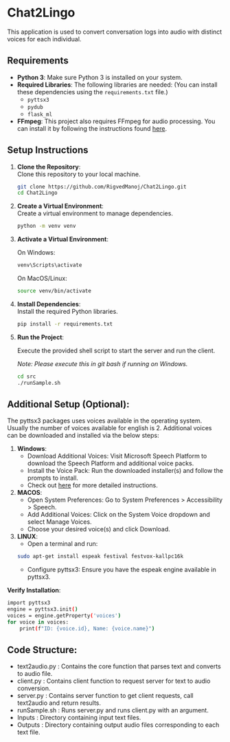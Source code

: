 # Chat2Lingo

This application is used to convert conversation logs into audio with distinct voices for each individual.

## Requirements

- **Python 3**: Make sure Python 3 is installed on your system.
- **Required Libraries**: The following libraries are needed: (You can install these dependencies using the `requirements.txt` file.)
    - `pyttsx3`
    - `pydub`
    - `flask_ml`
- **FFmpeg**: This project also requires FFmpeg for audio processing. You can install it by following the instructions found [here](https://www.geeksforgeeks.org/how-to-install-ffmpeg-on-windows/).

## Setup Instructions

1. **Clone the Repository**:  
   Clone this repository to your local machine.
   ```bash
   git clone https://github.com/RigvedManoj/Chat2Lingo.git
   cd Chat2Lingo
   ```

2. **Create a Virtual Environment**:  
   Create a virtual environment to manage dependencies.
   ```bash
   python -m venv venv
   ```

3. **Activate a Virtual Environment**:

    On Windows:
    ```bash
   venv\Scripts\activate
   ```
   On MacOS/Linux:
   ```bash
   source venv/bin/activate 
   ```

4. **Install Dependencies**:  
    Install the required Python libraries.
   ```bash
   pip install -r requirements.txt
   ```

5. **Run the Project**:

    Execute the provided shell script to start the server and run the client.

    _Note: Please execute this in git bash if running on Windows._
   ```bash
   cd src
   ./runSample.sh
   ```

## Additional Setup (Optional):
The pyttsx3 packages uses voices available in the operating system. Usually the number of voices available for english is 2.
Additional voices can be downloaded and installed via the below steps:
1. **Windows**:
    - Download Additional Voices: Visit Microsoft Speech Platform to download the Speech Platform and additional voice packs.
    - Install the Voice Pack: Run the downloaded installer(s) and follow the prompts to install.
    - Check out [here](https://puneet166.medium.com/how-to-added-more-speakers-and-voices-in-pyttsx3-offline-text-to-speech-812c83d14c13) for more detailed instructions.
2. **MACOS**:
    - Open System Preferences: Go to System Preferences > Accessibility > Speech.
    - Add Additional Voices: Click on the System Voice dropdown and select Manage Voices. 
    - Choose your desired voice(s) and click Download.
3. **LINUX**:
    - Open a terminal and run:
    ```bash
    sudo apt-get install espeak festival festvox-kallpc16k
   ```
    - Configure pyttsx3: Ensure you have the espeak engine available in pyttsx3.

**Verify Installation**:
```bash
import pyttsx3
engine = pyttsx3.init()
voices = engine.getProperty('voices')
for voice in voices:
    print(f"ID: {voice.id}, Name: {voice.name}")
```

## Code Structure:

- text2audio.py : Contains the core function that parses text and converts to audio file.
- client.py : Contains client function to request server for text to audio conversion.
- server.py : Contains server function to get client requests, call text2audio and return results.
- runSample.sh : Runs server.py and runs client.py with an argument.
- Inputs : Directory containing input text files.
- Outputs : Directory containing output audio files corresponding to each text file.
